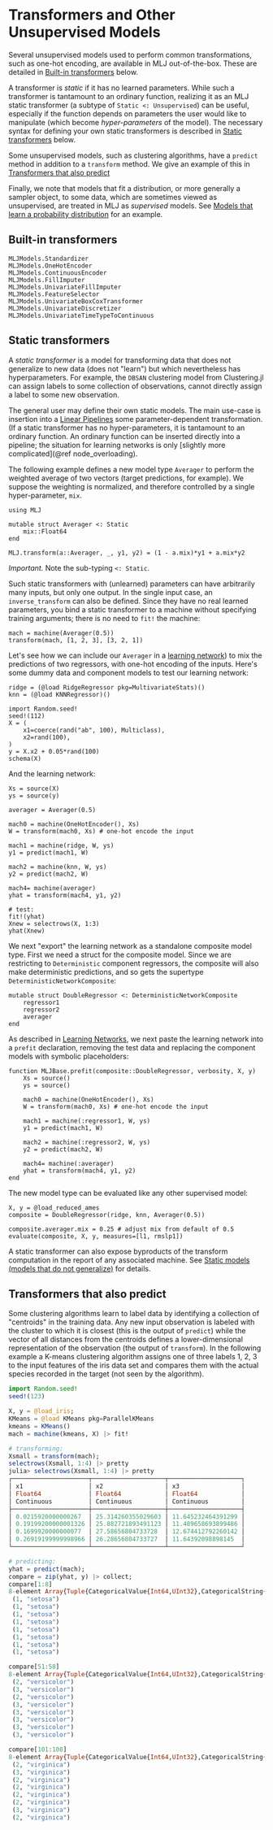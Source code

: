 # Transformers and Other Unsupervised Models

Several unsupervised models used to perform common transformations,
such as one-hot encoding, are available in MLJ out-of-the-box. These
are detailed in [Built-in transformers](@ref) below.

A transformer is *static* if it has no learned parameters. While such
a transformer is tantamount to an ordinary function, realizing it as
an MLJ static transformer (a subtype of `Static <: Unsupervised`) can be
useful, especially if the function depends on parameters the user
would like to manipulate (which become *hyper-parameters* of the
model). The necessary syntax for defining your own static transformers
is described in [Static transformers](@ref) below.

Some unsupervised models, such as clustering algorithms, have a
`predict` method in addition to a `transform` method. We give an
example of this in [Transformers that also predict](@ref)

Finally, we note that models that fit a distribution, or more generally
a sampler object, to some data, which are sometimes viewed as
unsupervised, are treated in MLJ as *supervised* models. See [Models
that learn a probability distribution](@ref) for an example.


## Built-in transformers

```@docs
MLJModels.Standardizer
MLJModels.OneHotEncoder
MLJModels.ContinuousEncoder
MLJModels.FillImputer
MLJModels.UnivariateFillImputer
MLJModels.FeatureSelector
MLJModels.UnivariateBoxCoxTransformer
MLJModels.UnivariateDiscretizer
MLJModels.UnivariateTimeTypeToContinuous
```


## Static transformers

A *static transformer* is a model for transforming data that does not generalize to new
data (does not "learn") but which nevertheless has hyperparameters. For example, the
`DBSAN` clustering model from Clustering.jl can assign labels to some collection of
observations, cannot directly assign a label to some new observation.

The general user may define their own static models. The main use-case is insertion into a
[Linear Pipelines](@ref) some parameter-dependent transformation. (If a static transformer
has no hyper-parameters, it is tantamount to an ordinary function. An ordinary function
can be inserted directly into a pipeline; the situation for learning networks is only
[slightly more complicated](@ref node_overloading).

The following example defines a new model type `Averager` to perform
the weighted average of two vectors (target predictions, for
example). We suppose the weighting is normalized, and therefore
controlled by a single hyper-parameter, `mix`.

```@setup boots
using MLJ
```

```@example boots
mutable struct Averager <: Static
    mix::Float64
end

MLJ.transform(a::Averager, _, y1, y2) = (1 - a.mix)*y1 + a.mix*y2
```

*Important.* Note the sub-typing `<: Static`.

Such static transformers with (unlearned) parameters can have
arbitrarily many inputs, but only one output. In the single input case,
an `inverse_transform` can also be defined. Since they have no real
learned parameters, you bind a static transformer to a machine without
specifying training arguments; there is no need to `fit!` the machine:

```@example boots
mach = machine(Averager(0.5))
transform(mach, [1, 2, 3], [3, 2, 1])
```

Let's see how we can include our `Averager` in a [learning network](@ref "Learning
Networks")) to mix the predictions of two regressors, with one-hot encoding of the
inputs. Here's some dummy data and component models to test our learning network:

```@example boots
ridge = (@load RidgeRegressor pkg=MultivariateStats)()
knn = (@load KNNRegressor)()

import Random.seed!
seed!(112)
X = (
    x1=coerce(rand("ab", 100), Multiclass),
    x2=rand(100),
)
y = X.x2 + 0.05*rand(100)
schema(X)
```

And the learning network:

```@example boots
Xs = source(X)
ys = source(y)

averager = Averager(0.5)

mach0 = machine(OneHotEncoder(), Xs)
W = transform(mach0, Xs) # one-hot encode the input

mach1 = machine(ridge, W, ys)
y1 = predict(mach1, W)

mach2 = machine(knn, W, ys)
y2 = predict(mach2, W)

mach4= machine(averager)
yhat = transform(mach4, y1, y2)

# test:
fit!(yhat)
Xnew = selectrows(X, 1:3)
yhat(Xnew)
```

We next "export" the learning network as a standalone composite model type. First we need
a struct for the composite model. Since we are restricting to `Deterministic` component
regressors, the composite will also make deterministic predictions, and so gets the
supertype `DeterministicNetworkComposite`:

```@example boots
mutable struct DoubleRegressor <: DeterministicNetworkComposite
    regressor1
    regressor2
    averager
end
```

As described in [Learning Networks](@ref), we next paste the learning network into a
`prefit` declaration, removing the test data and replacing the component models with
symbolic placeholders:

```@example boots
function MLJBase.prefit(composite::DoubleRegressor, verbosity, X, y)
    Xs = source()
    ys = source()

    mach0 = machine(OneHotEncoder(), Xs)
    W = transform(mach0, Xs) # one-hot encode the input

    mach1 = machine(:regressor1, W, ys)
    y1 = predict(mach1, W)

    mach2 = machine(:regressor2, W, ys)
    y2 = predict(mach2, W)

    mach4= machine(:averager)
    yhat = transform(mach4, y1, y2)
end
```

The new model type can be evaluated like any other supervised model:

```@example boots
X, y = @load_reduced_ames
composite = DoubleRegressor(ridge, knn, Averager(0.5))
```

```@example boots
composite.averager.mix = 0.25 # adjust mix from default of 0.5
evaluate(composite, X, y, measures=[l1, rmslp1])
```

A static transformer can also expose byproducts of the transform computation in the report
of any associated machine. See [Static models (models that do not generalize)](@ref) for
details.

## Transformers that also predict

Some clustering algorithms learn to label data by identifying a
collection of "centroids" in the training data. Any new input
observation is labeled with the cluster to which it is closest (this
is the output of `predict`) while the vector of all distances from the
centroids defines a lower-dimensional representation of the
observation (the output of `transform`). In the following example a
K-means clustering algorithm assigns one of three labels 1, 2, 3 to
the input features of the iris data set and compares them with the
actual species recorded in the target (not seen by the algorithm).

```julia
import Random.seed!
seed!(123)

X, y = @load_iris;
KMeans = @load KMeans pkg=ParallelKMeans
kmeans = KMeans()
mach = machine(kmeans, X) |> fit!

# transforming:
Xsmall = transform(mach);
selectrows(Xsmall, 1:4) |> pretty
julia> selectrows(Xsmall, 1:4) |> pretty
┌─────────────────────┬────────────────────┬────────────────────┐
│ x1                  │ x2                 │ x3                 │
│ Float64             │ Float64            │ Float64            │
│ Continuous          │ Continuous         │ Continuous         │
├─────────────────────┼────────────────────┼────────────────────┤
│ 0.0215920000000267  │ 25.314260355029603 │ 11.645232464391299 │
│ 0.19199200000001326 │ 25.882721893491123 │ 11.489658693899486 │
│ 0.1699920000000077  │ 27.58656804733728  │ 12.674412792260142 │
│ 0.26919199999998966 │ 26.28656804733727  │ 11.64392098898145  │
└─────────────────────┴────────────────────┴────────────────────┘

# predicting:
yhat = predict(mach);
compare = zip(yhat, y) |> collect;
compare[1:8]
8-element Array{Tuple{CategoricalValue{Int64,UInt32},CategoricalString{UInt32}},1}:
 (1, "setosa")
 (1, "setosa")
 (1, "setosa")
 (1, "setosa")
 (1, "setosa")
 (1, "setosa")
 (1, "setosa")
 (1, "setosa")

compare[51:58]
8-element Array{Tuple{CategoricalValue{Int64,UInt32},CategoricalString{UInt32}},1}:
 (2, "versicolor")
 (3, "versicolor")
 (2, "versicolor")
 (3, "versicolor")
 (3, "versicolor")
 (3, "versicolor")
 (3, "versicolor")
 (3, "versicolor")

compare[101:108]
8-element Array{Tuple{CategoricalValue{Int64,UInt32},CategoricalString{UInt32}},1}:
 (2, "virginica")
 (3, "virginica")
 (2, "virginica")
 (2, "virginica")
 (2, "virginica")
 (2, "virginica")
 (3, "virginica")
 (2, "virginica")
```
